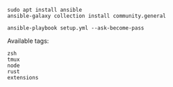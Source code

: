```
sudo apt install ansible
ansible-galaxy collection install community.general

ansible-playbook setup.yml --ask-become-pass
```

Available tags:
```
zsh
tmux
node
rust
extensions
```

